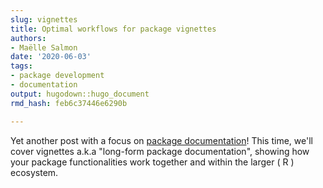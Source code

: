 ```yaml
---
slug: vignettes
title: Optimal workflows for package vignettes
authors:
- Maëlle Salmon
date: '2020-06-03'
tags:
- package development
- documentation
output: hugodown::hugo_document
rmd_hash: feb6c37446e6290b

---
```





Yet another post with a focus on [package documentation](/tags/documentation/)!
This time, we'll cover vignettes a.k.a "long-form package documentation", showing how your package functionalities work together and within the larger ( R ) ecosystem.
